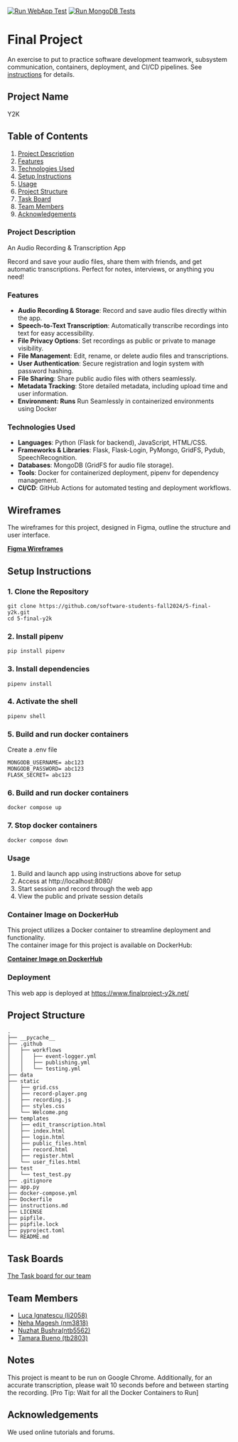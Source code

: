[![Run WebApp Test](https://github.com/software-students-fall2024/5-final-y2k/blob/main/.github/workflows/testing.yml/badge.svg)](https://github.com/software-students-fall2024/5-final-y2k/blob/main/.github/workflows/testing.yml)
 [![Run MongoDB Tests](https://github.com/software-students-fall2024/5-final-y2k/blob/main/.github/workflows/publishing.yml/badge.svg)](https://github.com/software-students-fall2024/5-final-y2k/blob/main/.github/workflows/publishing.yml) 

# Final Project

An exercise to put to practice software development teamwork, subsystem communication, containers, deployment, and CI/CD pipelines. See [instructions](./instructions.md) for details.

## Project Name

Y2K

## Table of Contents

1. [Project Description](#project-description)
2. [Features](#features)
3. [Technologies Used](#technologies-used)
4. [Setup Instructions](#setup-instructions)
5. [Usage](#usage)
6. [Project Structure](#project-structure)
7. [Task Board](#task-board)
8. [Team Members](#team-members)
9. [Acknowledgements](#acknowledgements)

### Project Description

An Audio Recording & Transcription App

Record and save your audio files, share them with friends, and get automatic transcriptions. Perfect for notes, interviews, or anything you need!

### Features

- **Audio Recording & Storage**: Record and save audio files directly within the app.
- **Speech-to-Text Transcription**: Automatically transcribe recordings into text for easy accessibility.
- **File Privacy Options**: Set recordings as public or private to manage visibility.
- **File Management**: Edit, rename, or delete audio files and transcriptions.
- **User Authentication**: Secure registration and login system with password hashing.
- **File Sharing**: Share public audio files with others seamlessly.
- **Metadata Tracking**: Store detailed metadata, including upload time and user information.
- **Environment: Runs** Run Seamlessly in containerized environments using Docker

### Technologies Used

- **Languages**: Python (Flask for backend), JavaScript, HTML/CSS.
- **Frameworks & Libraries**: Flask, Flask-Login, PyMongo, GridFS, Pydub, SpeechRecognition.
- **Databases**: MongoDB (GridFS for audio file storage).
- **Tools**: Docker for containerized deployment, pipenv for dependency management.
- **CI/CD**: GitHub Actions for automated testing and deployment workflows.

## Wireframes

The wireframes for this project, designed in Figma, outline the structure and user interface.  
 
[**Figma Wireframes**](https://www.figma.com/design/yLFRMQmg38yyakEGCcKE0K/Final-SWE-project?node-id=0-1&t=mGMPcWYwOiU1suvv-1)

## Setup Instructions

### 1. Clone the Repository

```
git clone https://github.com/software-students-fall2024/5-final-y2k.git
cd 5-final-y2k
```

### 2. Install pipenv

```
pip install pipenv
```

### 3. Install dependencies

```
pipenv install
```

### 4. Activate the shell

```
pipenv shell
```
### 5. Build and run docker containers

Create a .env file 

```
MONGODB_USERNAME= abc123
MONGODB_PASSWORD= abc123
FLASK_SECRET= abc123
```

### 6. Build and run docker containers

```
docker compose up
```

### 7. Stop docker containers

```
docker compose down
```

### Usage

1. Build and launch app using instructions above for setup
2. Access at http://localhost:8080/
3. Start session and record through the web app
4. View the public and private session details

### Container Image on DockerHub

This project utilizes a Docker container to streamline deployment and functionality.  
The container image for this project is available on DockerHub:

[**Container Image on DockerHub**](https://hub.docker.com/r/lucaignatescu/y2k-final-project)

### Deployment

This web app is deployed at https://www.finalproject-y2k.net/

## Project Structure

```text
.
├── __pycache__
├── .github
│   ├── workflows
│   │   ├── event-logger.yml
│   │   ├── publishing.yml
│   │   └── testing.yml
├── data
├── static
│   ├── grid.css
│   ├── record-player.png
│   ├── recording.js
│   ├── styles.css
│   └── Welcome.png
├── templates
│   ├── edit_transcription.html
│   ├── index.html
│   ├── login.html
│   ├── public_files.html
│   ├── record.html
│   ├── register.html
│   └── user_files.html
├── test
│   └── test_test.py
├── .gitignore
├── app.py
├── docker-compose.yml
├── Dockerfile
├── instructions.md
├── LICENSE
├── pipfile.
├── pipfile.lock
├── pyproject.toml
└── README.md
```

## Task Boards

[The Task board for our team](https://github.com/orgs/software-students-fall2024/projects/153)

## Team Members

- [Luca Ignatescu (li2058)](https://github.com/LucaIgnatescu)
- [Neha Magesh (nm3818)](https://github.com/nehamagesh)
- [Nuzhat Bushra(ntb5562)](https://github.com/ntb5562)
- [Tamara Bueno (tb2803)](https://github.com/TamaraBuenoo)

## Notes

This project is meant to be run on Google Chrome. Additionally, for an accurate transcription, please wait 10 seconds before and between starting the recording. [Pro Tip: Wait for all the Docker Containers to Run]

## Acknowledgements

We used online tutorials and forums.
